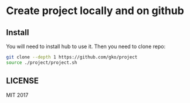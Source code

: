 # Create project locally and on github

## Install

You will need to install hub to use it.
Then you need to clone repo:
```bash
git clone --depth 1 https://github.com/gko/project
source ./project/project.sh
```

## LICENSE

MIT 2017

